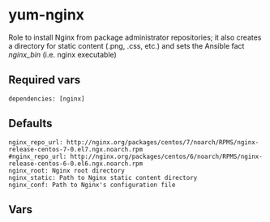 # yum-nginx

Role to install Nginx from package administrator repositories; it also creates a directory for static content (.png, .css, etc.) and sets the Ansible fact _nginx_bin_ (i.e. nginx executable)

## Required vars

```haproxy
dependencies: [nginx]
```

## Defaults

```nginx
nginx_repo_url: http://nginx.org/packages/centos/7/noarch/RPMS/nginx-release-centos-7-0.el7.ngx.noarch.rpm
#nginx_repo_url: http://nginx.org/packages/centos/6/noarch/RPMS/nginx-release-centos-6-0.el6.ngx.noarch.rpm
nginx_root: Nginx root directory
nginx_static: Path to Nginx static content directory
nginx_conf: Path to Nginx's configuration file
```

## Vars

```nginx
```
